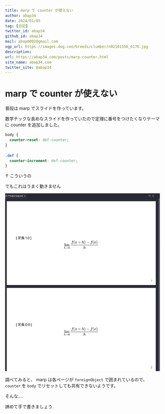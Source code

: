 ```yaml
---
title: marp で counter が使えない
author: abap34
date: 2024/01/05
tag: [日記]
twitter_id: abap34
github_id: abap34
mail: abap0002@gmail.com
ogp_url: https://images.dog.ceo/breeds/clumber/n02101556_6170.jpg
description: 
url: https://abap34.com/posts/marp-counter.html
site_name: abap34.com
twitter_site: @abap34
---
```



# marp で counter が使えない

普段は marp でスライドを作っています。

数学チックな長めなスライドを作っていたので定理に番号をつけたくなりテーマに counter を追加しました。

```css
body {
  counter-reset: def-counter;
}

.def {
  counter-increment: def-counter;
}
```

↑ こういうの

でもこれはうまく動きません

![](marp-counter/img.png)

調べてみると、 marp は各ページが `foreignObject` で囲まれているので、 `counter` を `body` でリセットしても共有できないようです。

そんな....


諦めて手で書きましょう.


